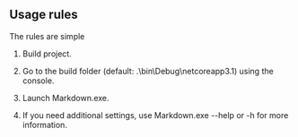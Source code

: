 ﻿## Usage rules
The rules are simple

  1) Build project.
  
  2) Go to the build folder (default: .\bin\Debug\netcoreapp3.1) using the console.
  
  3) Launch Markdown.exe.
  
  4) If you need additional settings, use Markdown.exe --help or -h for more information.
